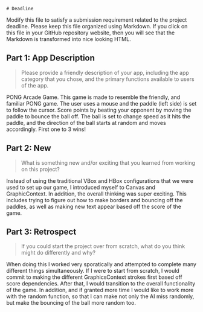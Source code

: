 
    # Deadline

Modify this file to satisfy a submission requirement related to the project
deadline. Please keep this file organized using Markdown. If you click on
this file in your GitHub repository website, then you will see that the
Markdown is transformed into nice looking HTML.

## Part 1: App Description

> Please provide a friendly description of your app, including the app
> category that you chose, and the primary functions available to users
> of the app.

PONG Arcade Game. This game is made to resemble the friendly, and familiar
    PONG game. The user uses a mouse and the paddle (left side) is set to follow the
    cursor. Score points by beating your opponent by moving the paddle to bounce the
    ball off. The ball is set to change speed as it hits the paddle, and the direction
    of the ball starts at random and moves accordingly. First one to 3 wins!

## Part 2: New

> What is something new and/or exciting that you learned from working
> on this project?

Instead of using the traditional VBox and HBox configurations that we were
    used to set up our game, I introduced myself to Canvas and GraphicContext.
    In addition, the overall thinking was super exciting. This includes trying
    to figure out how to make borders and bouncing off the paddles, as well as
    making new text appear based off the score of the game.

## Part 3: Retrospect

> If you could start the project over from scratch, what do
> you think might do differently and why?

When doing this I worked very sporatically and attempted to complete many different
    things simultaneously. If I were to start from scratch, I would commit to making
    the different GraphicsContext strokes first based off score dependencies. After that,
    I would transition to the overall functionality of the game. In addition, and if granted
    more time I would like to work more with the random function, so that I can make not only
    the AI miss randomly, but make the bouncing of the ball more random too.